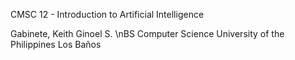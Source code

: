 CMSC 12 - Introduction to Artificial Intelligence

Gabinete, Keith Ginoel S.
\nBS Computer Science
University of the Philippines Los Baños
